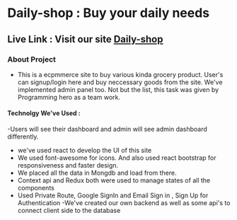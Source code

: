 # Daily-shop : Buy your daily needs

## Live Link : Visit our site  [Daily-shop](https://daily-shop-3f4a6.web.app/)


### About Project 
   - This is a ecpmmerce site  to buy various kinda grocery product. User's can signup/login here and buy neccessary goods from the site. We've implemented admin panel too. Not but the list, this task was given by Programming hero as a team work.


#### Technolgy We've Used : 
-Users will see their dashboard and admin will see admin dashboard differently. 
- we've used react to develop the UI of this site
- We used font-awesome for icons. And also used react bootstrap for responsiveness and faster design.
- We placed all the data in Mongdb and load from there.
- Context api and Redux both were used to manage states of all the components
- Used Private Route, Google SignIn and Email Sign in , Sign Up for Authentication
-We've created our own backend as well as some api's to connect client side to the database